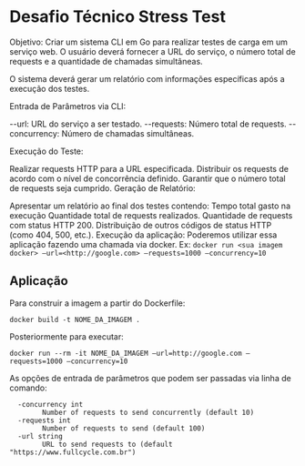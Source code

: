 # Desafio Técnico Stress Test

Objetivo: Criar um sistema CLI em Go para realizar testes de carga em um serviço web. O usuário deverá fornecer a URL do serviço, o número total de requests e a quantidade de chamadas simultâneas.

O sistema deverá gerar um relatório com informações específicas após a execução dos testes.

Entrada de Parâmetros via CLI:

--url: URL do serviço a ser testado.
--requests: Número total de requests.
--concurrency: Número de chamadas simultâneas.

Execução do Teste:

Realizar requests HTTP para a URL especificada.
Distribuir os requests de acordo com o nível de concorrência definido.
Garantir que o número total de requests seja cumprido.
Geração de Relatório:

Apresentar um relatório ao final dos testes contendo:
Tempo total gasto na execução
Quantidade total de requests realizados.
Quantidade de requests com status HTTP 200.
Distribuição de outros códigos de status HTTP (como 404, 500, etc.).
Execução da aplicação:
Poderemos utilizar essa aplicação fazendo uma chamada via docker. Ex:
`docker run <sua imagem docker> —url=<http://google.com> —requests=1000 —concurrency=10`

## Aplicação

Para construir a imagem a partir do Dockerfile:

```shell
docker build -t NOME_DA_IMAGEM .
```

Posteriormente para executar:

```shell
docker run --rm -it NOME_DA_IMAGEM —url=http://google.com —requests=1000 —concurrency=10
```

As opções de entrada de parâmetros que podem ser passadas via linha de comando:

```shell
  -concurrency int
        Number of requests to send concurrently (default 10)
  -requests int
        Number of requests to send (default 100)
  -url string
        URL to send requests to (default "https://www.fullcycle.com.br")
```
